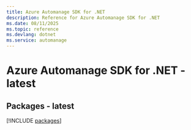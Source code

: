 ```yaml
---
title: Azure Automanage SDK for .NET
description: Reference for Azure Automanage SDK for .NET
ms.date: 08/11/2025
ms.topic: reference
ms.devlang: dotnet
ms.service: automanage
---
```

# Azure Automanage SDK for .NET - latest
## Packages - latest
[!INCLUDE [packages](automanage-index.md)]